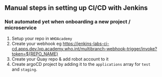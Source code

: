 ## Manual steps in setting up CI/CD with Jenkins

### Not automated yet when onboarding a new project / microservice 
1. Setup your repo in `WHOAcademy`
2. Create your webhook eg https://jenkins-labs-ci-cd.apps.dev.lxp.academy.who.int/multibranch-webhook-trigger/invoke?token=${REPO_NAME}
3. Create your Quay repo & add robot account to it
4. Create argoCD project by adding it to the `applications` array for `test` and `staging`.
